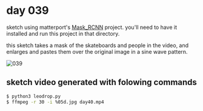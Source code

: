 # day 039

sketch using matterport's [Mask_RCNN](https://github.com/matterport/Mask_RCNN) project. you'll need to have it installed and run this project in that directory.

this sketch takes a mask of the skateboards and people in the video, and enlarges and pastes them over the original image in a sine wave pattern.


![039](https://github.com/burningion/daily-sketches/raw/master/039/images/00163.jpg)

## sketch video generated with folowing commands

```bash
$ python3 leodrop.py 
$ ffmpeg -r 30 -i %05d.jpg day40.mp4
```
